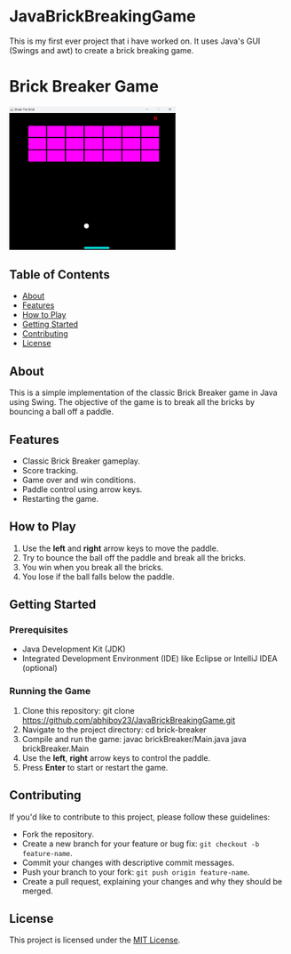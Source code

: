 # JavaBrickBreakingGame
This is my first ever project that i have worked on.
It uses Java's GUI (Swings and awt) to create a brick breaking game.
# Brick Breaker Game

<img src="screenshot.png" alt="Brick Breaker Screenshot" width="300"> <!-- Add a screenshot of your game here -->

## Table of Contents

- [About](#about)
- [Features](#features)
- [How to Play](#how-to-play)
- [Getting Started](#getting-started)
- [Contributing](#contributing)
- [License](#license)

## About

This is a simple implementation of the classic Brick Breaker game in Java using Swing. The objective of the game is to break all the bricks by bouncing a ball off a paddle.

## Features

- Classic Brick Breaker gameplay.
- Score tracking.
- Game over and win conditions.
- Paddle control using arrow keys.
- Restarting the game.

## How to Play

1. Use the **left** and **right** arrow keys to move the paddle.
2. Try to bounce the ball off the paddle and break all the bricks.
3. You win when you break all the bricks.
4. You lose if the ball falls below the paddle.

## Getting Started

### Prerequisites

- Java Development Kit (JDK)
- Integrated Development Environment (IDE) like Eclipse or IntelliJ IDEA (optional)

### Running the Game

1. Clone this repository:
git clone https://github.com/abhiboy23/JavaBrickBreakingGame.git
2. Navigate to the project directory:
cd brick-breaker
3. Compile and run the game:
javac brickBreaker/Main.java
java brickBreaker.Main
4. Use the **left**, **right** arrow keys to control the paddle.
5. Press **Enter** to start or restart the game.

## Contributing

If you'd like to contribute to this project, please follow these guidelines:

- Fork the repository.
- Create a new branch for your feature or bug fix: `git checkout -b feature-name`.
- Commit your changes with descriptive commit messages.
- Push your branch to your fork: `git push origin feature-name`.
- Create a pull request, explaining your changes and why they should be merged.

## License

This project is licensed under the [MIT License](LICENSE).



